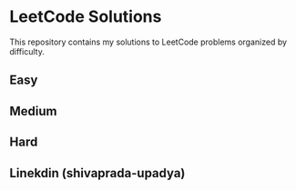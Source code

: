 # LeetCode Solutions

This repository contains my solutions to LeetCode problems organized by difficulty.

## Easy


## Medium


## Hard

## Linekdin (shivaprada-upadya)
